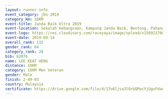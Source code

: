 ```yaml
---
layout: runner-info 
event_category: jbu-2019 
category_km: 16KM 
event-title: Janda Baik Ultra 2019
event-location: Sekolah Kebangsaan, Kampung Janda Baik, Bentong, Pahang, Malaysia 
event-logo: https://res.cloudinary.com/raceyaya/image/upload/v1569217009/logo/janda-baik_vch1pc.jpg 
event-date: 2019-09-14 
overall_rank: 115
gender_rank: 84
category_rank: 28
bib: 62076
name: LEE KEAT HENG
distance: 16KM
category: 16KM Men Veteran
gender: Male
finish: 2-49-03
country: Malaysia
certificate: https://drive.google.com/file/d/17o6ljva3lOrUQPwcYjUgxFdaAZveILVK/view?usp=sharing
---
```

